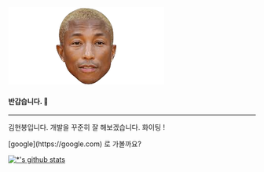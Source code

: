 
<!-- <img src=images/nature.avif> -->
<img src=/images/pharrell.png>

#### 반갑습니다. 👋
---
<p>김현봉입니다. 개발을 꾸준히 잘 해보겠습니다. 화이팅 !</p>
<p>[google](https://google.com) 로 가볼까요?</p>


[![*'s github stats](https://github-readme-stats.vercel.app/api?username=gosqo)](https://github.com/gosqo)


<!--
**gosqo/gosqo** is a ✨ _special_ ✨ repository because its `README.md` (this file) appears on your GitHub profile.

Here are some ideas to get you started:

- 🔭 I’m currently working on ...
- 🌱 I’m currently learning ...
- 👯 I’m looking to collaborate on ...
- 🤔 I’m looking for help with ...
- 💬 Ask me about ...
- 📫 How to reach me: ...
- 😄 Pronouns: ...
- ⚡ Fun fact: ...
-->

